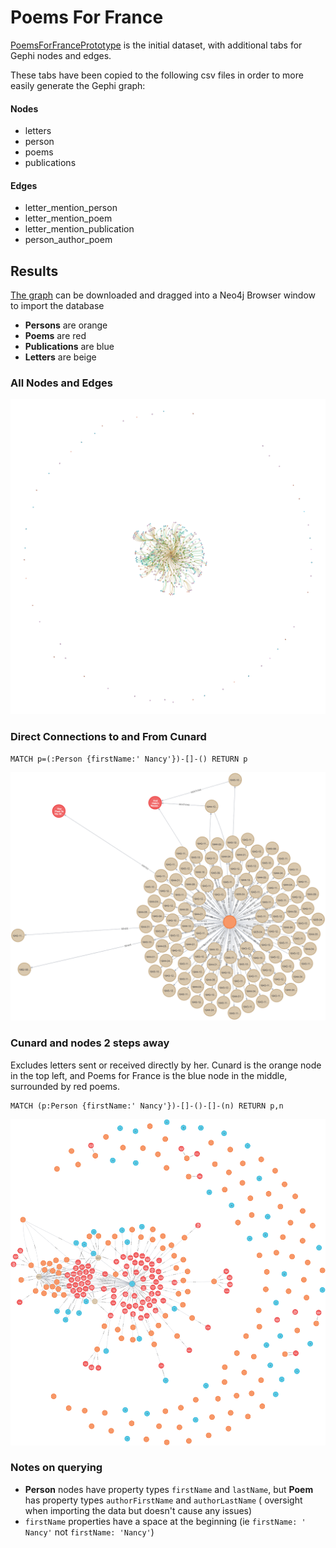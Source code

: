 # Poems For France

[PoemsForFrancePrototype](0PoemsForFrancePrototype.xlsx) is the initial dataset, with additional tabs for Gephi nodes and edges.

These tabs have been copied to the following csv files in order to more easily generate the Gephi graph:

#### Nodes
- letters
- person
- poems
- publications

#### Edges
- letter_mention_person
- letter_mention_poem
- letter_mention_publication
- person_author_poem

## Results

[The graph](all-plain-p4f.cypher) can be downloaded and dragged into a Neo4j Browser window to import the database

- **Persons** are orange
- **Poems** are red
- **Publications** are blue
- **Letters** are beige

### All Nodes and Edges
![all.png](all.png)

### Direct Connections to and From Cunard
```neo4j
MATCH p=(:Person {firstName:' Nancy'})-[]-() RETURN p
```

![](Nancy1.png)

### Cunard and nodes 2 steps away
Excludes letters sent or received directly by her. Cunard is the orange node in the top left, and Poems for France is the blue node in the middle, surrounded by red poems.

```neo4j
MATCH (p:Person {firstName:' Nancy'})-[]-()-[]-(n) RETURN p,n
```

![](Nancy2.png)


### Notes on querying
- **Person** nodes have property types `firstName` and `lastName`, but **Poem** has property types `authorFirstName` and `authorLastName` ( oversight when importing the data but doesn't cause any issues)
- `firstName` properties have a space at the beginning (ie `firstName: ' Nancy'` not `firstName: 'Nancy'`)

